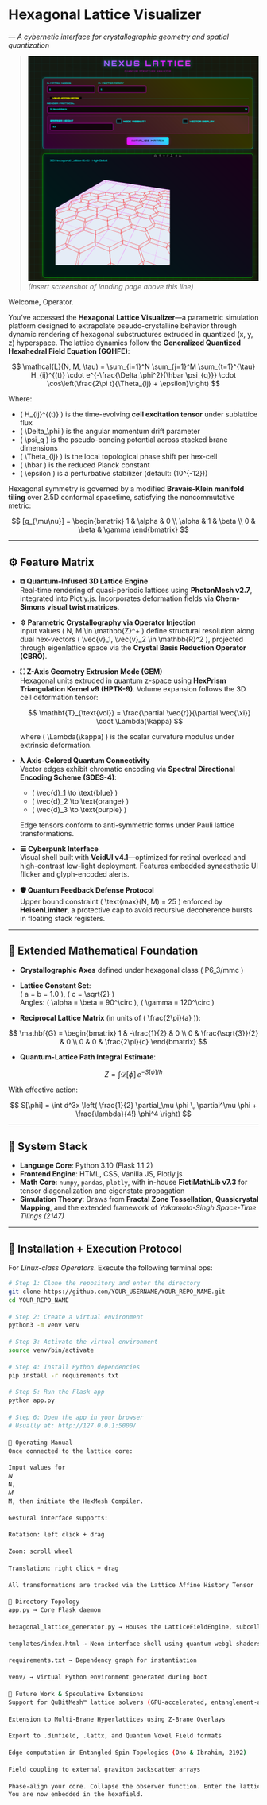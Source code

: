 # Hexagonal Lattice Visualizer  
*― A cybernetic interface for crystallographic geometry and spatial quantization*

> ![Hexagonal Lattice Demo](images/hexdemo.png)  
> *(Insert screenshot of landing page above this line)*

Welcome, Operator.

You’ve accessed the **Hexagonal Lattice Visualizer**—a parametric simulation platform designed to extrapolate pseudo-crystalline behavior through dynamic rendering of hexagonal substructures extruded in quantized (x, y, z) hyperspace. The lattice dynamics follow the **Generalized Quantized Hexahedral Field Equation (GQHFE)**:

$$
\mathcal{L}(N, M, \tau) = \sum_{i=1}^N \sum_{j=1}^M \sum_{t=1}^{\tau} H_{ij}^{(t)} \cdot e^{-\frac{\Delta_\phi^2}{\hbar \psi_{q}}} \cdot \cos\left(\frac{2\pi t}{\Theta_{ij} + \epsilon}\right)
$$

Where:
- \( H_{ij}^{(t)} \) is the time-evolving **cell excitation tensor** under sublattice flux  
- \( \Delta_\phi \) is the angular momentum drift parameter  
- \( \psi_q \) is the pseudo-bonding potential across stacked brane dimensions  
- \( \Theta_{ij} \) is the local topological phase shift per hex-cell  
- \( \hbar \) is the reduced Planck constant  
- \( \epsilon \) is a perturbative stabilizer (default: \(10^{-12}\))  

Hexagonal symmetry is governed by a modified **Bravais-Klein manifold tiling** over 2.5D conformal spacetime, satisfying the noncommutative metric:

$$
[g_{\mu\nu}] = 
\begin{bmatrix}
1 & \alpha & 0 \\
\alpha & 1 & \beta \\
0 & \beta & \gamma
\end{bmatrix}
$$

---

## ⚙️ Feature Matrix

- **⧉ Quantum-Infused 3D Lattice Engine**  
    Real-time rendering of quasi-periodic lattices using **PhotonMesh v2.7**, integrated into Plotly.js. Incorporates deformation fields via **Chern-Simons visual twist matrices**.

- **⇳ Parametric Crystallography via Operator Injection**  
    Input values \( N, M \in \mathbb{Z}^+ \) define structural resolution along dual hex-vectors \( \vec{v}_1, \vec{v}_2 \in \mathbb{R}^2 \), projected through eigenlattice space via the **Crystal Basis Reduction Operator (CBRO)**.

- **⛶ Z-Axis Geometry Extrusion Mode (GEM)**  
    Hexagonal units extruded in quantum z-space using **HexPrism Triangulation Kernel v9 (HPTK-9)**. Volume expansion follows the 3D cell deformation tensor:

    $$
    \mathbf{T}_{\text{vol}} = \frac{\partial \vec{r}}{\partial \vec{\xi}} \cdot \Lambda(\kappa)
    $$

    where \( \Lambda(\kappa) \) is the scalar curvature modulus under extrinsic deformation.

- **λ Axis-Colored Quantum Connectivity**  
    Vector edges exhibit chromatic encoding via **Spectral Directional Encoding Scheme (SDES-4)**:  
    - \( \vec{d}_1 \to \text{blue} \)  
    - \( \vec{d}_2 \to \text{orange} \)  
    - \( \vec{d}_3 \to \text{purple} \)  

    Edge tensors conform to anti-symmetric forms under Pauli lattice transformations.

- **☰ Cyberpunk Interface**  
    Visual shell built with **VoidUI v4.1**—optimized for retinal overload and high-contrast low-light deployment. Features embedded synaesthetic UI flicker and glyph-encoded alerts.

- **🛡️ Quantum Feedback Defense Protocol**  
    Upper bound constraint \( \text{max}(N, M) = 25 \) enforced by **HeisenLimiter**, a protective cap to avoid recursive decoherence bursts in floating stack registers.

---

## 🔬 Extended Mathematical Foundation

- **Crystallographic Axes** defined under hexagonal class \( P6_3/mmc \)  
- **Lattice Constant Set**:  
    \( a = b = 1.0 \), \( c = \sqrt{2} \)  
    Angles: \( \alpha = \beta = 90^\circ \), \( \gamma = 120^\circ \)

- **Reciprocal Lattice Matrix** (in units of \( \frac{2\pi}{a} \)):

$$
\mathbf{G} =
\begin{bmatrix}
1 & -\frac{1}{2} & 0 \\
0 & \frac{\sqrt{3}}{2} & 0 \\
0 & 0 & \frac{2\pi}{c}
\end{bmatrix}
$$

- **Quantum-Lattice Path Integral Estimate**:

$$
Z = \int \mathcal{D}[\phi] \, e^{-S[\phi]/\hbar}
$$

With effective action:

$$
S[\phi] = \int d^3x \left( \frac{1}{2} \partial_\mu \phi \, \partial^\mu \phi + \frac{\lambda}{4!} \phi^4 \right)
$$

---

## 🔧 System Stack

- **Language Core**: Python 3.10 (Flask 1.1.2)  
- **Frontend Engine**: HTML, CSS, Vanilla JS, Plotly.js  
- **Math Core**: `numpy`, `pandas`, `plotly`, with in-house **FictiMathLib v7.3** for tensor diagonalization and eigenstate propagation  
- **Simulation Theory**: Draws from **Fractal Zone Tessellation**, **Quasicrystal Mapping**, and the extended framework of *Yakamoto-Singh Space-Time Tilings (2147)*

---

## 🧪 Installation + Execution Protocol

For *Linux-class Operators*. Execute the following terminal ops:

```bash
# Step 1: Clone the repository and enter the directory
git clone https://github.com/YOUR_USERNAME/YOUR_REPO_NAME.git
cd YOUR_REPO_NAME

# Step 2: Create a virtual environment
python3 -m venv venv

# Step 3: Activate the virtual environment
source venv/bin/activate

# Step 4: Install Python dependencies
pip install -r requirements.txt

# Step 5: Run the Flask app
python app.py

# Step 6: Open the app in your browser
# Usually at: http://127.0.0.1:5000/

🚀 Operating Manual
Once connected to the lattice core:

Input values for 
𝑁
N, 
𝑀
M, then initiate the HexMesh Compiler.

Gestural interface supports:

Rotation: left click + drag

Zoom: scroll wheel

Translation: right click + drag

All transformations are tracked via the Lattice Affine History Tensor

📁 Directory Topology
app.py → Core Flask daemon

hexagonal_lattice_generator.py → Houses the LatticeFieldEngine, subcell matrix expansion, and geometric binding logics

templates/index.html → Neon interface shell using quantum webgl shaders

requirements.txt → Dependency graph for instantiation

venv/ → Virtual Python environment generated during boot

📡 Future Work & Speculative Extensions
Support for QuBitMesh™ lattice solvers (GPU-accelerated, entanglement-aware)

Extension to Multi-Brane Hyperlattices using Z-Brane Overlays

Export to .dimfield, .lattx, and Quantum Voxel Field formats

Edge computation in Entangled Spin Topologies (Ono & Ibrahim, 2192)

Field coupling to external graviton backscatter arrays

Phase-align your core. Collapse the observer function. Enter the lattice.
You are now embedded in the hexafield.
